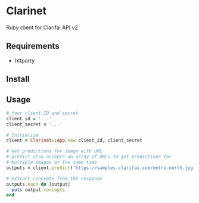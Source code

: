 # Clarinet

Ruby client for Clarifai API v2

## Requirements

* httparty

## Install

## Usage

````ruby
# Your client ID and secret
client_id = '...'
client_secret = '...'

# Initialize
client = Clarinet::App.new client_id, client_secret

# Get predictions for image with URL
# predict also accepts an array of URLs to get predictions for
# multiple images at the same time
outputs = client.predict('https://samples.clarifai.com/metro-north.jpg')

# Extract concepts from the response
outputs.each do |output|
  puts output.concepts
end
````

